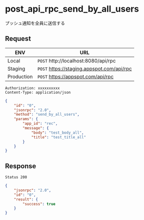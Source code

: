 # post_api_rpc_send_by_all_users

プッシュ通知を全員に送信する

## Request

|ENV|URL|
|---|---|
|Local|`POST` http://localhost:8080/api/rpc|
|Staging|`POST` https://staging.appspot.com/api/rpc|
|Production|`POST` https://appspot.com/api/rpc|

```
Authorization: xxxxxxxxxx
Content-Type: application/json
```
```json
{
    "id": "0",
    "jsonrpc": "2.0",
    "method": "send_by_all_users",
    "params": {
        "app_id": "rec",
        "message": {
            "body": "test_body_all",
            "title": "test_title_all"
        }
    }
}
```

## Response

```
Status 200
```
```json
{
    "jsonrpc": "2.0",
    "id": "0",
    "result": {
        "success": true
    }
}
```


